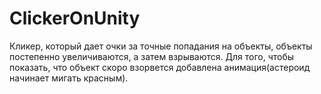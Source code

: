 # ClickerOnUnity
Кликер, который дает очки за точные попадания на объекты, объекты постепенно увеличиваются, а затем взрываются.
Для того, чтобы показать, что объект скоро взорвется добавлена анимация(астероид начинает мигать красным).
